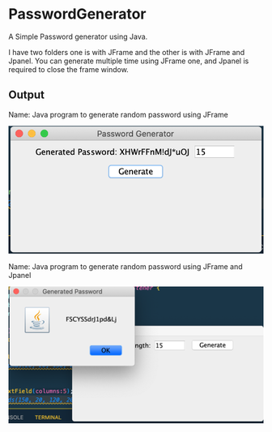 # PasswordGenerator
A Simple Password generator using Java.

I have two folders one is with JFrame and the other is with JFrame and Jpanel.
You can generate multiple time using JFrame one, and Jpanel is required to close the frame window.

## Output

Name: Java program to generate random password using JFrame

![Java Program to generate password using JFrame](./src/password_generator/output.png)

Name: Java program to generate random password using JFrame and Jpanel

![Java Program to generate password using JFrame and Jpanel](./src/Password_Generator_using_JPanel/output.png)
